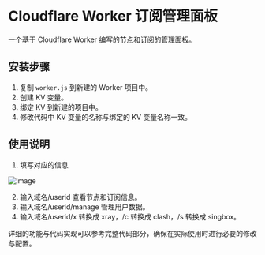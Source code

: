 # Cloudflare Worker 订阅管理面板

一个基于 Cloudflare Worker 编写的节点和订阅的管理面板。

## 安装步骤

1. 复制 `worker.js` 到新建的 Worker 项目中。
2. 创建 KV 变量。
3. 绑定 KV 到新建的项目中。
4. 修改代码中 KV 变量的名称与绑定的 KV 变量名称一致。

## 使用说明

1. 填写对应的信息

![image](https://github.com/user-attachments/assets/f47fbe5f-5276-4705-8aa6-7fc30e8bde5e)


2. 输入域名/userid 查看节点和订阅信息。
3. 输入域名/userid/manage 管理用户数据。
4. 输入域名/userid/x 转换成 xray，/c 转换成 clash，/s 转换成 singbox。

详细的功能与代码实现可以参考完整代码部分，确保在实际使用时进行必要的修改与配置。
